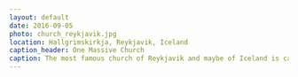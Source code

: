 ```yaml
---
layout: default
date: 2016-09-05
photo: church_reykjavik.jpg
location: Hallgrimskirkja, Reykjavik, Iceland
caption_header: One Massive Church
caption: The most famous church of Reykjavik and maybe of Iceland is called Hallgrimskirkja. In the foreground the statue of Leifur Eiríksson, I called him "Le Viking Dude".
---
```

